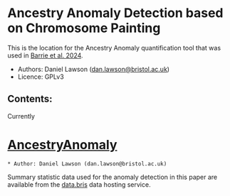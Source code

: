 # Ancestry Anomaly Detection based on Chromosome Painting

This is the location for the Ancestry Anomaly quantification tool that was used in [Barrie et al. 2024](https://www.nature.com/articles/s41586-023-06618-z).
 
* Authors: Daniel Lawson (dan.lawson@bristol.ac.uk)
* Licence: GPLv3

## Contents:

Currently 
# [AncestryAnomaly](AncestryAnomaly)
	* Author: Daniel Lawson (dan.lawson@bristol.ac.uk)


Summary statistic data used for the anomaly detection in this paper are available from the [data.bris](doi.org/10.5523/bris.30vkt4urhspfq2d86dflcizqfg) data hosting service.

